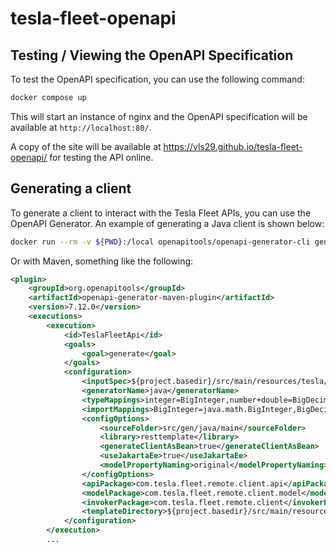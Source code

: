 # tesla-fleet-openapi

## Testing / Viewing the OpenAPI Specification

To test the OpenAPI specification, you can use the following command:

```bash
docker compose up
```

This will start an instance of nginx and the OpenAPI specification will be available at `http://localhost:80/`.

A copy of the site will be available at https://vls29.github.io/tesla-fleet-openapi/ for testing the API online.

## Generating a client

To generate a client to interact with the Tesla Fleet APIs, you can use the OpenAPI Generator.  An example of generating a Java client is shown below:

```bash
docker run --rm -v ${PWD}:/local openapitools/openapi-generator-cli generate -i /local/spec.yaml -g java -o /local/open-api-generator-output/java-client
```

Or with Maven, something like the following:

```xml
<plugin>
    <groupId>org.openapitools</groupId>
    <artifactId>openapi-generator-maven-plugin</artifactId>
    <version>7.12.0</version>
    <executions>
        <execution>
            <id>TeslaFleetApi</id>
            <goals>
                <goal>generate</goal>
            </goals>
            <configuration>
                <inputSpec>${project.basedir}/src/main/resources/tesla/fleet/spec.yaml</inputSpec>
                <generatorName>java</generatorName>
                <typeMappings>integer=BigInteger,number+double=BigDecimal</typeMappings>
                <importMappings>BigInteger=java.math.BigInteger,BigDecimal=java.math.BigDecimal</importMappings>
                <configOptions>
                    <sourceFolder>src/gen/java/main</sourceFolder>
                    <library>resttemplate</library>
                    <generateClientAsBean>true</generateClientAsBean>
                    <useJakartaEe>true</useJakartaEe>
                    <modelPropertyNaming>original</modelPropertyNaming>
                </configOptions>
                <apiPackage>com.tesla.fleet.remote.client.api</apiPackage>
                <modelPackage>com.tesla.fleet.remote.client.model</modelPackage>
                <invokerPackage>com.tesla.fleet.remote.client</invokerPackage>
                <templateDirectory>${project.basedir}/src/main/resources/openapi-custom-templates/tesla/fleet/</templateDirectory>
            </configuration>
        </execution>
        ...
```
